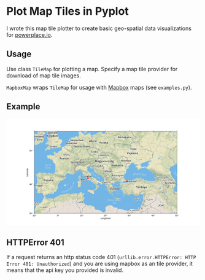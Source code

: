 # Plot Map Tiles in Pyplot

I wrote this map tile plotter to create basic geo-spatial data visualizations for [powerplace.io](//powerplace.io).

## Usage

Use class `TileMap` for plotting a map. Specify a map tile provider for download of map tile images.

`MapboxMap` wraps `TileMap` for usage with [Mapbox](//www.mapbox.com) maps (see `examples.py`).


## Example

![Example Plot](./example.png)

## HTTPError 401

If a request returns an http status code 401 (`urllib.error.HTTPError: HTTP Error 401: Unauthorized`) and you are using mapbox as an tile provider, it means that the api key you provided is invalid.
